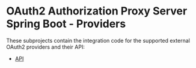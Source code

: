 # OAuth2 Authorization Proxy Server Spring Boot - Providers

These subprojects contain the integration code for the supported external OAuth2 providers and their API:

* [API](api)
